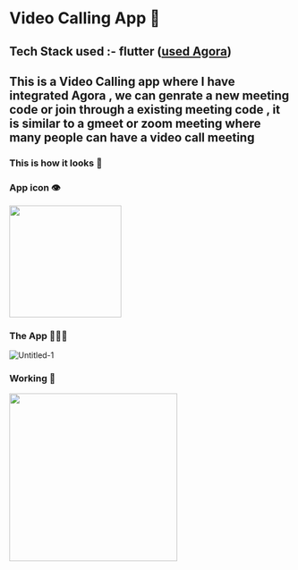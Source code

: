 # Video Calling App 📱
## Tech Stack used :- flutter (<a href="https://www.agora.io/en/?utm_source=google&utm_medium=cpc&utm_keyword=agora&utm_device=c&utm_campaign=brand-india&utm_content="><strong>used Agora</strong></a>)<br/>

## This is a Video Calling app where I have integrated Agora , we can genrate a new meeting code or join through a existing meeting code , it is similar to a gmeet or zoom meeting where many people can have a video call meeting

### This is how it looks 💫
### App icon 👁️
<img src="https://user-images.githubusercontent.com/75165587/149152399-51049560-41a2-4278-b916-9928aad921d3.jpg" width="200">

### The App 🤜🔥🤛
![Untitled-1](https://user-images.githubusercontent.com/75165587/149155292-84ddc0c2-35b2-4aa0-8192-a834a7357392.png)

### Working 🚀
<img src="https://user-images.githubusercontent.com/75165587/149156635-b6bf4103-e2c9-4e7e-8590-4581f872890a.gif" height="300em" />



